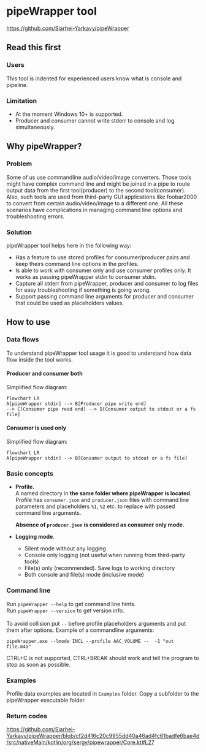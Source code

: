 # pipeWrapper tool
https://github.com/Siarhei-Yarkavy/pipeWrapper

## Read this first
### Users 
This tool is indented for experienced users know what is console and pipeline.
### Limitation
* At the moment Windows 10+ is supported.
* Producer and consumer cannot write stderr to console and log simultaneously.

## Why pipeWrapper?
### Problem
Some of us use commandline audio/video/image converters. 
Those tools might have complex command line
and might be joined in a pipe to route output data from the first tool(producer) to the second tool(consumer).
Also, such tools are used from third-party GUI applications
like foobar2000 to convert from certain audio/video/image
to a different one. All these scenarios have complications
in managing command line options and troubleshooting errors.

### Solution
pipeWrapper tool helps here in the following way:
* Has a feature to use stored profiles for consumer/producer pairs
and keep theirs command line options in the profiles.
* Is able to work with consumer only and use consumer profiles only.
It works as passing pipeWrapper stdin to consumer stdin.
* Capture all stderr from pipeWrapper, producer and consumer 
to log files for easy troubleshooting if something is going wrong.
* Support passing command line arguments for producer and consumer that could be used as placeholders values.

## How to use

### Data flows
To understand pipeWrapper tool usage it is good to understand how data flow inside the tool works. 

#### Producer and consumer both
Simplified flow diagram:
```mermaid
flowchart LR
A[pipeWrapper stdin] --> B[Producer pipe write end]
--> C[Consumer pipe read end] --> D[Consumer output to stdout or a fs file]
```

#### Consumer is used only
Simplified flow diagram:
```mermaid
flowchart LR
A[pipeWrapper stdin] --> B[Consumer output to stdout or a fs file]
```
### Basic concepts
* **Profile.**<br>
        A named directory in **the same folder where pipeWrapper is located**. 
        Profile has `consumer.json` and `producer.json` files with command line parameters
        and placeholders `%1`, `%2` etc. to replace with passed command line arguments.

    **Absence of `producer.json` is considered as consumer only mode.**

* **Logging mode**.
  * Silent mode without any logging
  * Console only logging (not useful when running from third-party tools)
  * File(s) only (recommended). Save logs to working directory
  * Both console and file(s) mode (inclusive mode)

### Command line
Run `pipeWrapper --help` to get command line hints.<br>
Run `pipeWrapper --version` to get version info.<br>
<br>
To avoid collision put `--` before profile placeholders arguments
and put them after options.
Example of a commandline arguments:

`pipeWrapper.exe --lmode INCL --profile AAC_VOLUME --  -1 "out file.m4a"`

CTRL+C is not supported, CTRL+BREAK should work and tell the program to stop as soon as possible.
### Examples
Profile data examples are located in `Examples` folder.
Copy a subfolder to the pipeWrapper executable folder.

### Return codes
https://github.com/Siarhei-Yarkavy/pipeWrapper/blob/cf2d416c20c9955dd40a46ad4fc61badfe6bae4d/src/nativeMain/kotlin/org/sergy/pipewrapper/Core.kt#L27

